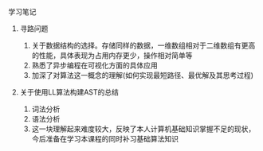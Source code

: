 学习笔记

1. 寻路问题
   1. 关于数据结构的选择。存储同样的数据，一维数组相对于二维数组有更高的性能，具体表现为占用内存更少，操作相对简单等
   2. 熟悉了异步编程在可视化方面的具体应用
   3. 加深了对算法这一概念的理解(如何实现最短路径、最优解及其思考过程)

2. 关于使用LL算法构建AST的总结
   1. 词法分析
   2. 语法分析
   3. 这一块理解起来难度较大，反映了本人计算机基础知识掌握不足的现状，今后准备在学习本课程的同时补习基础算法知识